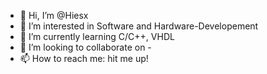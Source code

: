 - 👋 Hi, I’m @Hiesx
- 👀 I’m interested in Software and Hardware-Developement
- 🌱 I’m currently learning C/C++, VHDL
- 💞️ I’m looking to collaborate on -
- 📫 How to reach me: hit me up!

<!---
Hiesx/Hiesx is a ✨ special ✨ repository because its `README.md` (this file) appears on your GitHub profile.
You can click the Preview link to take a look at your changes.
--->
